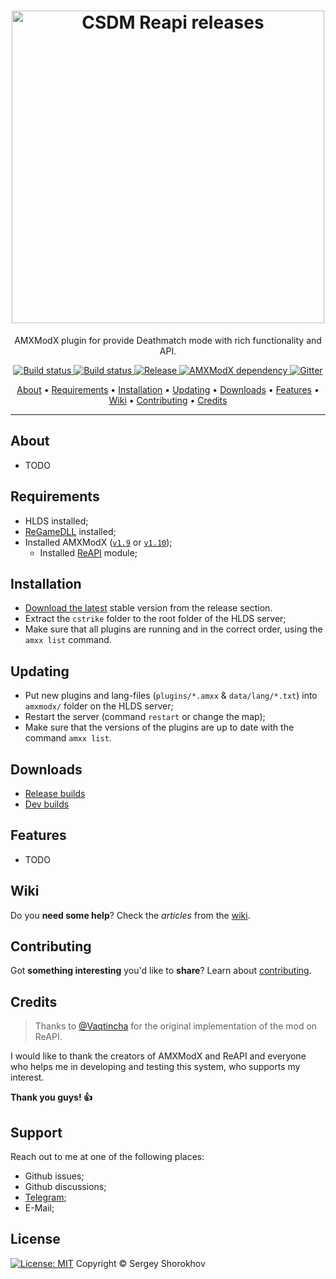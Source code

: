 <h1 align="center">
  <a href="https://github.com/wopox1337/CSDM-ReAPI/releases"><img src="https://user-images.githubusercontent.com/18553678/126974290-c1b301e7-6e8c-4b35-8e5e-440e9fe3ddc2.png" width="500px" alt="CSDM Reapi releases"></a>
</h1>

<p align="center">AMXModX plugin for provide Deathmatch mode with rich functionality and API.</p>

<p align="center">
  <a href="https://github.com/wopox1337/CSDM-ReAPI/releases/latest">
    <img src="https://img.shields.io/github/downloads/wopox1337/CSDM-ReAPI/total?label=Download%40latest&style=flat-square&logo=github&logoColor=white"
         alt="Build status">
    <a href="https://github.com/wopox1337/CSDM-ReAPI/actions">
    <img src="https://img.shields.io/github/workflow/status/wopox1337/CSDM-ReAPI/Build/master?style=flat-square&logo=github&logoColor=white"
         alt="Build status">
    <a href="https://github.com/wopox1337/CSDM-ReAPI/releases">
    <img src="https://img.shields.io/github/v/release/wopox1337/CSDM-ReAPI/?include_prereleases&style=flat-square&logo=github&logoColor=white"
         alt="Release">
    <a href="https://www.amxmodx.org/downloads-new.php">
    <img src="https://img.shields.io/badge/AMXModX-%3E%3D1.9.0-blue?style=flat-square"
         alt="AMXModX dependency">
    <a href="https://gitter.im/CSDM-ReAPI/Development?utm_source=badge&utm_medium=badge&utm_campaign=pr-badge">
    <img src="https://img.shields.io/badge/discussions-on%20gitter-informational?style=flat-square&logo=googlechat"
         alt="Gitter">
</p>
      
<p align="center">
  <a href="#about">About</a> •
  <a href="#requirements">Requirements</a> •
  <a href="#installation">Installation</a> •
  <a href="#updating">Updating</a> •
  <a href="#downloads">Downloads</a> •
  <a href="#features">Features</a> •
  <a href="#wiki">Wiki</a> •
  <a href="#contributing">Contributing</a> •
  <a href="#credits">Credits</a>
</p>

---

## About
- TODO

## Requirements
- HLDS installed;
- [ReGameDLL](https://github.com/s1lentq/ReGameDLL_CS) installed;
- Installed AMXModX ([`v1.9`](https://www.amxmodx.org/downloads-new.php) or [`v1.10`](https://www.amxmodx.org/downloads-new.php?branch=master));
    - Installed [ReAPI](https://github.com/s1lentq/reapi) module; 
      
## Installation
- [Download the latest](https://github.com/wopox1337/CSDM-ReAPI/releases/latest) stable version from the release section.
- Extract the `cstrike` folder to the root folder of the HLDS server;
- Make sure that all plugins are running and in the correct order, using the `amxx list` command.

## Updating
- Put new plugins and lang-files (`plugins/*.amxx` & `data/lang/*.txt`) into `amxmodx/` folder on the HLDS server;
- Restart the server (command `restart` or change the map);
- Make sure that the versions of the plugins are up to date with the command `amxx list`.

## Downloads
- [Release builds](https://github.com/wopox1337/CSDM-ReAPI/releases)
- [Dev builds](https://github.com/wopox1337/CSDM-ReAPI/actions/workflows/build.yml)
      
## Features
- TODO

## Wiki
Do you **need some help**? Check the _articles_ from the [wiki](https://github.com/wopox1337/CSDM-ReAPI/wiki).

## Contributing
Got **something interesting** you'd like to **share**? Learn about [contributing](CONTRIBUTING.md).

## Credits
> Thanks to [@Vaqtincha](https://github.com/Vaqtincha) for the original implementation of the mod on ReAPI.

I would like to thank the creators of AMXModX and ReAPI and everyone who helps me in developing and testing this system, who supports my interest.
      
**Thank you guys! 👍**

## Support
Reach out to me at one of the following places:
- Github issues;
- Github discussions;
- [Telegram](https://t.me/ShorokhovSergey);
- E-Mail;

## License
[![License: MIT](https://img.shields.io/badge/License-MIT-blue.svg?style=flat-square)](LICENSE)
 Copyright © Sergey Shorokhov
